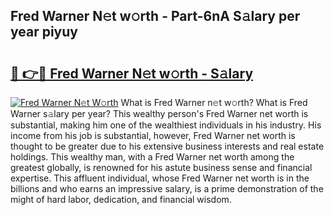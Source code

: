 ## Fred Warner N𝚎t w𝚘rth - Part-6nA S𝚊lary per year piyuy

# <h2><a href="http://gc2z9gv.nevu.top/?p=Fred+Warner">🔗 👉🔴 Fred Warner N𝚎t w𝚘rth - S𝚊lary</a></h2>

[![Fred Warner N𝚎t W𝚘rth](https://i.imgur.com/Oavwk0R.jpeg)](http://gc2z9gv.nevu.top/?p=Fred+Warner)
What is Fred Warner n𝚎t w𝚘rth? What is Fred Warner s𝚊lary per year?
This wealthy person's Fred Warner net worth is substantial, making him one of the wealthiest individuals in his industry. His income from his job is substantial, however, Fred Warner net worth is thought to be greater due to his extensive business interests and real estate holdings. This wealthy man, with a Fred Warner net worth among the greatest globally, is renowned for his astute business sense and financial expertise. This affluent individual, whose Fred Warner net worth is in the billions and who earns an impressive salary, is a prime demonstration of the might of hard labor, dedication, and financial wisdom.
